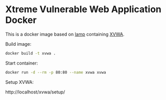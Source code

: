 # Xtreme Vulnerable Web Application Docker

This is a docker image based on [lamp](https://registry.hub.docker.com/u/tutum/lamp/ ) containing [XVWA](https://github.com/s4n7h0/xvwa).

Build image:

```bash
docker build -t xvwa .
```

Start container:

```bash
docker run -d --rm -p 80:80 --name xvwa xvwa
```

Setup XVWA:

http://localhost/xvwa/setup/
